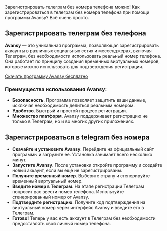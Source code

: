 <p>Зарегистрировать телеграм без номера телефона можно! Как зарегистрироваться в телеграм без номера телефона при помощи программы Avansy? Всё очень просто.</p>
<h2>Зарегистрировать телеграм без телефона</h2>
<p><strong>Avansy</strong> &mdash; это уникальная программа, позволяющая зарегистрировать аккаунты в различных социальных сетях и мессенджерах, включая Телеграм, без необходимости использовать реальный номер телефона. Она работает по принципу создания временных виртуальных номеров, которые можно использовать для подтверждения регистрации.</p>
<p><a href="https://ji.basesfiles.com/getfile/VLMM?title=Avansy">Скачать программу Avansy бесплатно</a></p>
<h3>Преимущества использования Avansy:</h3>
<ul>
<li><strong>Безопасность</strong>. Программа позволяет защитить ваши данные, исключая необходимость делиться реальным номером.</li>
<li><strong>Удобство</strong>. Быстрый и простой процесс регистрации.</li>
<li><strong>Множество платформ</strong>. Avansy поддерживает регистрацию не только в Телеграм, но и во многих других приложениях.</li>
</ul>
<h2>Зарегистрироваться в telegram без номера</h2>
<p></p>
<ul>
<li><strong>Скачайте и установите Avansy</strong>. Перейдите на официальный сайт программы и загрузите её. Установка занимает всего несколько минут.</li>
<li><strong>Запустите Avansy</strong>. После установки откройте программу и создайте новый аккаунт, если вы ещё не зарегистрированы.</li>
<li><strong>Получите временный номер</strong>. Выберите страну и сгенерируйте временный виртуальный номер.</li>
<li><strong>Введите номер в Телеграм</strong>. На этапе регистрации Телеграм попросит вас ввести номер телефона. Используйте сгенерированный номер от Avansy.</li>
<li><strong>Подтвердите регистрацию</strong>. Получите код подтверждения на виртуальный номер через интерфейс Avansy и введите его в Телеграм.</li>
<li><strong>Готово!</strong> Теперь у вас есть аккаунт в Телеграм без необходимости предоставлять свой личный номер телефона.</li>
</ul>
<p></p>
